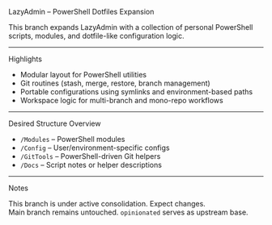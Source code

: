 LazyAdmin – PowerShell Dotfiles Expansion

This branch expands LazyAdmin with a collection of personal PowerShell scripts, modules, and dotfile-like configuration logic.

---

Highlights

- Modular layout for PowerShell utilities  
- Git routines (stash, merge, restore, branch management)  
- Portable configurations using symlinks and environment-based paths  
- Workspace logic for multi-branch and mono-repo workflows  

---

Desired Structure Overview

- `/Modules` – PowerShell modules  
- `/Config` – User/environment-specific configs  
- `/GitTools` – PowerShell-driven Git helpers  
- `/Docs` – Script notes or helper descriptions  

---

Notes

This branch is under active consolidation. Expect changes.  
Main branch remains untouched. `opinionated` serves as upstream base.
